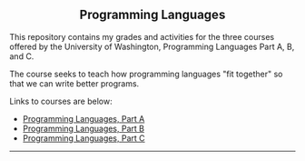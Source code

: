 <h2 align="center">Programming Languages</h2>

This repository contains my grades and activities for the three courses offered by the University of Washington, Programming Languages Part A, B, and C.

The course seeks to teach how programming languages "fit together" so that we can write better programs.

Links to courses are below:

- [Programming Languages, Part A](https://www.coursera.org/learn/programming-languages)
- [Programming Languages, Part B](https://www.coursera.org/learn/programming-languages-part-b)
- [Programming Languages, Part C](https://www.coursera.org/learn/programming-languages-part-c)
 
---
